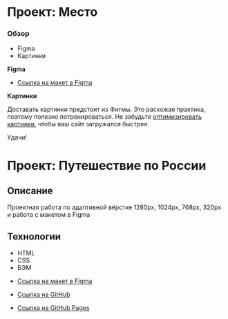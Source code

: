 # Проект: Место

### Обзор

* Figma
* Картинки

**Figma**

* [Ссылка на макет в Figma](https://www.figma.com/file/2cn9N9jSkmxD84oJik7xL7/JavaScript.-Sprint-4?node-id=0%3A1)

**Картинки**

Доставать картинки предстоит из Фигмы. Это расхожая практика, поэтому полезно потренироваться.
Не забудьте [оптимизировать картинки](https://tinypng.com/), чтобы ваш сайт загружался быстрее.

Удачи!
# Проект: Путешествие по России 

## Описание
Проектная работа по  адаптивной вёрстке 1280px, 1024px, 768px, 320px и работа с макетом в Figma

## Технологии

- HTML
- CSS
- БЭМ


* [Ссылка на макет в Figma](https://www.figma.com/file/5S2WSbEFL6awjVWJ0NWL8Q/Sprint-3_-Russia-_-desktop-mobile?node-id=28503%3A0)

* [Ссылка на GitHub](https://github.com/EkaterinaSinelshchikova/russian-travel)

* [Ссылка на GitHub Pages](https://ekaterinasinelshchikova.github.io/russian-travel/)
